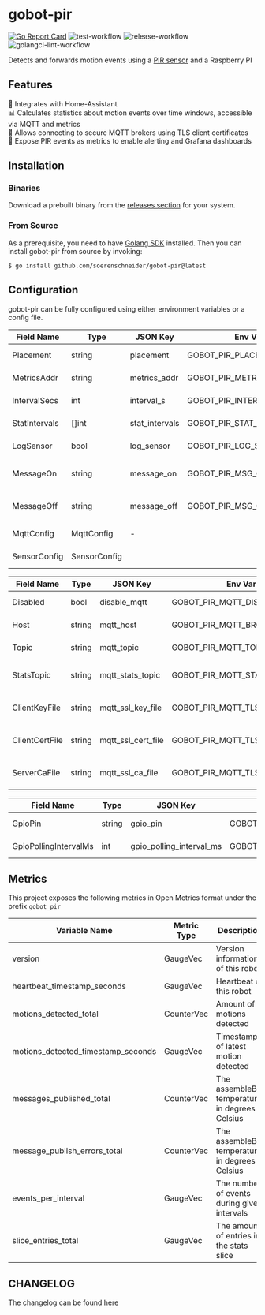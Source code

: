 # gobot-pir
[![Go Report Card](https://goreportcard.com/badge/github.com/soerenschneider/gobot-pir)](https://goreportcard.com/report/github.com/soerenschneider/gobot-pir)
![test-workflow](https://github.com/soerenschneider/gobot-pir/actions/workflows/test.yaml/badge.svg)
![release-workflow](https://github.com/soerenschneider/gobot-pir/actions/workflows/release.yaml/badge.svg)
![golangci-lint-workflow](https://github.com/soerenschneider/gobot-pir/actions/workflows/golangci-lint.yaml/badge.svg)

Detects and forwards motion events using a [PIR sensor](https://gobot.io/documentation/drivers/pir-motion-sensor/) and a Raspberry PI

## Features

🤖 Integrates with Home-Assistant<br/>
📊 Calculates statistics about motion events over time windows, accessible via MQTT and metrics<br/>
🔐 Allows connecting to secure MQTT brokers using TLS client certificates<br/>
🔭 Expose PIR events as metrics to enable alerting and Grafana dashboards<br/>

## Installation

### Binaries
Download a prebuilt binary from the [releases section](https://github.com/soerenschneider/gobot-pir/releases) for your system.

### From Source
As a prerequisite, you need to have [Golang SDK](https://go.dev/dl/) installed. Then you can install gobot-pir from source by invoking:
```shell
$ go install github.com/soerenschneider/gobot-pir@latest
```

## Configuration

gobot-pir can be fully configured using either environment variables or a config file.

| Field Name       | Type         | JSON Key       | Env Variable                  | Validation           | Default       | Description                      |
|------------------|--------------|----------------|-------------------------------|----------------------|---------------|----------------------------------|
| Placement        | string       | placement      | GOBOT_PIR_PLACEMENT           | required             | -             | Placement configuration          |
| MetricsAddr      | string       | metrics_addr   | GOBOT_PIR_METRICS_LISTEN_ADDR | omitempty,tcp_addr   | 0.0.0.0:9191  | Metrics address                  |
| IntervalSecs     | int          | interval_s     | GOBOT_PIR_INTERVAL_S          | min=1,max=300        |               | Interval in seconds              |
| StatIntervals    | []int        | stat_intervals | GOBOT_PIR_STAT_INTERVALS      | dive,min=10,max=3600 |               | Statistic intervals              |
| LogSensor        | bool         | log_sensor     | GOBOT_PIR_LOG_SENSOR_READINGS | false                |               | Log sensor readings              |
| MessageOn        | string       | message_on     | GOBOT_PIR_MSG_ON              |                      | ON            | Message when event is registered |
| MessageOff       | string       | message_off    | GOBOT_PIR_MSG_OFF             |                      | OFF           | Message when event stops         |
| MqttConfig       | MqttConfig   | -              |                               |                      |               | MQTT configuration               |
| SensorConfig     | SensorConfig |                |                               |                      |               | Sensor configuration             |


| Field Name       | Type     | JSON Key           | Env Variable                       | Validation                                       | Default | Description               |
|------------------|----------|--------------------|------------------------------------|--------------------------------------------------|---------|---------------------------|
| Disabled         | bool     | disable_mqtt       | GOBOT_PIR_MQTT_DISABLED            |                                                  | N/A     | Disabled MQTT             |
| Host             | string   | mqtt_host          | GOBOT_PIR_MQTT_BROKER              | required_if=Disabled false,mqtt_broker           | N/A     | MQTT broker host          |
| Topic            | string   | mqtt_topic         | GOBOT_PIR_MQTT_TOPIC               | required_if=Disabled false,mqtt_topic            | N/A     | MQTT topic                |
| StatsTopic       | string   | mqtt_stats_topic   | GOBOT_PIR_MQTT_STATS_TOPIC         | omitempty,mqtt_topic                             | N/A     | MQTT statistics topic     |
| ClientKeyFile    | string   | mqtt_ssl_key_file  | GOBOT_PIR_MQTT_TLS_CLIENT_KEY_FILE | required_unless=ClientCertFile '',omitempty,file | N/A     | MQTT client SSL key file  |
| ClientCertFile   | string   | mqtt_ssl_cert_file | GOBOT_PIR_MQTT_TLS_CLIENT_CRT_FILE | required_unless=ClientKeyFile '',omitempty,file  | N/A     | MQTT client SSL cert file |
| ServerCaFile     | string   | mqtt_ssl_ca_file   | GOBOT_PIR_MQTT_TLS_SERVER_CA_FILE  | omitempty,file                                   | N/A     | MQTT server SSL CA file   |


| Field Name               | Type     | JSON Key                 | Env Variable                       | Validation             | Default | Description                    |
|--------------------------|----------|--------------------------|------------------------------------|------------------------|---------|--------------------------------|
| GpioPin                  | string   | gpio_pin                 | GOBOT_PIR_GPIO_PIN                 | required,min=0         | 7       | GPIO pin configuration         |
| GpioPollingIntervalMs    | int      | gpio_polling_interval_ms | GOBOT_PIR_GPIO_POLLING_INTERVAL_MS | required,min=5,max=500 | 75      | GPIO polling interval in ms    |

## Metrics

This project exposes the following metrics in Open Metrics format under the prefix `gobot_pir`

| Variable Name                      | Metric Type        | Description                                    | Labels              |
|------------------------------------|--------------------|------------------------------------------------|---------------------|
| version                            | GaugeVec           | Version information of this robot              | version, commit     |
| heartbeat_timestamp_seconds        | GaugeVec           | Heartbeat of this robot                        | placement           |
| motions_detected_total             | CounterVec         | Amount of motions detected                     | placement           |
| motions_detected_timestamp_seconds | GaugeVec           | Timestamp of latest motion detected            | placement           |
| messages_published_total           | CounterVec         | The assembleBot temperature in degrees Celsius | placement           |
| message_publish_errors_total       | CounterVec         | The assembleBot temperature in degrees Celsius | placement           |
| events_per_interval                | GaugeVec           | The number of events during given intervals    | interval, placement |
| slice_entries_total                | GaugeVec           | The amount of entries in the stats slice       | placement           |


## CHANGELOG
The changelog can be found [here](CHANGELOG.md)